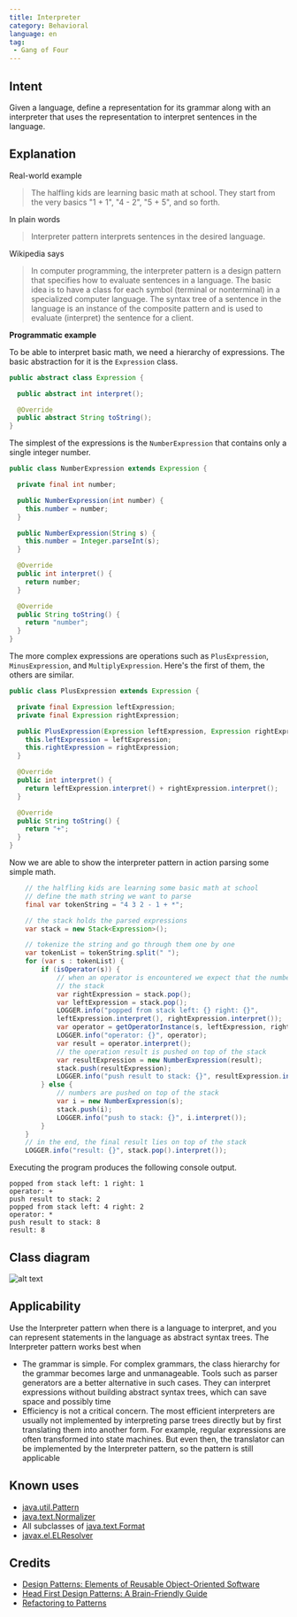 ```yaml
---
title: Interpreter
category: Behavioral
language: en
tag:
 - Gang of Four
---
```


## Intent

Given a language, define a representation for its grammar along with an interpreter that uses the
representation to interpret sentences in the language.

## Explanation

Real-world example

> The halfling kids are learning basic math at school. They start from the very basics "1 + 1",
> "4 - 2", "5 + 5", and so forth.

In plain words

> Interpreter pattern interprets sentences in the desired language.

Wikipedia says

> In computer programming, the interpreter pattern is a design pattern that specifies how to
> evaluate sentences in a language. The basic idea is to have a class for each symbol (terminal or
> nonterminal) in a specialized computer language. The syntax tree of a sentence in the language
> is an instance of the composite pattern and is used to evaluate (interpret) the sentence for
> a client.

**Programmatic example**

To be able to interpret basic math, we need a hierarchy of expressions. The basic abstraction for
it is the `Expression` class.

```java
public abstract class Expression {

  public abstract int interpret();

  @Override
  public abstract String toString();
}
```

The simplest of the expressions is the `NumberExpression` that contains only a single integer
number.

```java
public class NumberExpression extends Expression {

  private final int number;

  public NumberExpression(int number) {
    this.number = number;
  }

  public NumberExpression(String s) {
    this.number = Integer.parseInt(s);
  }

  @Override
  public int interpret() {
    return number;
  }

  @Override
  public String toString() {
    return "number";
  }
}
```

The more complex expressions are operations such as `PlusExpression`, `MinusExpression`, and
`MultiplyExpression`. Here's the first of them, the others are similar.

```java
public class PlusExpression extends Expression {

  private final Expression leftExpression;
  private final Expression rightExpression;

  public PlusExpression(Expression leftExpression, Expression rightExpression) {
    this.leftExpression = leftExpression;
    this.rightExpression = rightExpression;
  }

  @Override
  public int interpret() {
    return leftExpression.interpret() + rightExpression.interpret();
  }

  @Override
  public String toString() {
    return "+";
  }
}
```

Now we are able to show the interpreter pattern in action parsing some simple math.

```java
    // the halfling kids are learning some basic math at school
    // define the math string we want to parse
    final var tokenString = "4 3 2 - 1 + *";

    // the stack holds the parsed expressions
    var stack = new Stack<Expression>();

    // tokenize the string and go through them one by one
    var tokenList = tokenString.split(" ");
    for (var s : tokenList) {
        if (isOperator(s)) {
            // when an operator is encountered we expect that the numbers can be popped from the top of
            // the stack
            var rightExpression = stack.pop();
            var leftExpression = stack.pop();
            LOGGER.info("popped from stack left: {} right: {}",
            leftExpression.interpret(), rightExpression.interpret());
            var operator = getOperatorInstance(s, leftExpression, rightExpression);
            LOGGER.info("operator: {}", operator);
            var result = operator.interpret();
            // the operation result is pushed on top of the stack
            var resultExpression = new NumberExpression(result);
            stack.push(resultExpression);
            LOGGER.info("push result to stack: {}", resultExpression.interpret());
        } else {
            // numbers are pushed on top of the stack
            var i = new NumberExpression(s);
            stack.push(i);
            LOGGER.info("push to stack: {}", i.interpret());
        }
    }
    // in the end, the final result lies on top of the stack
    LOGGER.info("result: {}", stack.pop().interpret());
```

Executing the program produces the following console output.

```
popped from stack left: 1 right: 1
operator: +
push result to stack: 2
popped from stack left: 4 right: 2
operator: *
push result to stack: 8
result: 8
```

## Class diagram

![alt text](./etc/interpreter_1.png "Interpreter")

## Applicability

Use the Interpreter pattern when there is a language to interpret, and you can represent statements
in the language as abstract syntax trees. The Interpreter pattern works best when

* The grammar is simple. For complex grammars, the class hierarchy for the grammar becomes large and
  unmanageable. Tools such as parser generators are a better alternative in such cases. They can
  interpret expressions without building abstract syntax trees, which can save space and possibly
  time
* Efficiency is not a critical concern. The most efficient interpreters are usually not implemented
  by interpreting parse trees directly but by first translating them into another form. For example,
  regular expressions are often transformed into state machines. But even then, the translator can
  be implemented by the Interpreter pattern, so the pattern is still applicable

## Known uses

* [java.util.Pattern](http://docs.oracle.com/javase/8/docs/api/java/util/regex/Pattern.html)
* [java.text.Normalizer](http://docs.oracle.com/javase/8/docs/api/java/text/Normalizer.html)
* All subclasses
  of [java.text.Format](http://docs.oracle.com/javase/8/docs/api/java/text/Format.html)
* [javax.el.ELResolver](http://docs.oracle.com/javaee/7/api/javax/el/ELResolver.html)

## Credits

* [Design Patterns: Elements of Reusable Object-Oriented Software](https://www.amazon.com/gp/product/0201633612/ref=as_li_tl?ie=UTF8&camp=1789&creative=9325&creativeASIN=0201633612&linkCode=as2&tag=javadesignpat-20&linkId=675d49790ce11db99d90bde47f1aeb59)
* [Head First Design Patterns: A Brain-Friendly Guide](https://www.amazon.com/gp/product/0596007124/ref=as_li_tl?ie=UTF8&camp=1789&creative=9325&creativeASIN=0596007124&linkCode=as2&tag=javadesignpat-20&linkId=6b8b6eea86021af6c8e3cd3fc382cb5b)
* [Refactoring to Patterns](https://www.amazon.com/gp/product/0321213351/ref=as_li_tl?ie=UTF8&camp=1789&creative=9325&creativeASIN=0321213351&linkCode=as2&tag=javadesignpat-20&linkId=2a76fcb387234bc71b1c61150b3cc3a7)
